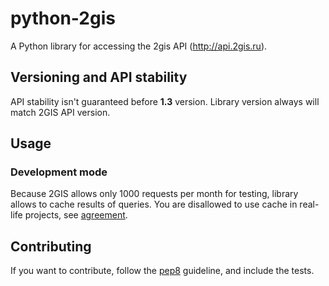 # python-2gis

A Python library for accessing the 2gis API (http://api.2gis.ru).

## Versioning and API stability

API stability isn't guaranteed before **1.3** version. Library version always will match 2GIS API version.

## Usage

### Development mode

Because 2GIS allows only 1000 requests per month for testing, library allows to cache results of queries.
You are disallowed to use cache in real-life projects, see [agreement](http://api.2gis.ru/about/rules/).

## Contributing

If you want to contribute, follow the [pep8](http://www.python.org/dev/peps/pep-0008/) guideline, and include the tests.

